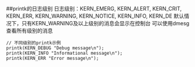 ##printk的日志级别
日志级别：KERN_EMERG, KERN_ALERT, KERN_CRIT, KERN_ERR, KERN_WARNING,
KERN_NOTICE, KERN_INFO, KERN_DE
默认情况下，只有KERN_WARNING及以上级别的消息会显示在控制台
可以使用dmesg查看所有级别的消息

```
// 不同级别的printk示例
printk(KERN_DEBUG "Debug message\n");
printk(KERN_INFO "Informational message\n");
printk(KERN_ERR "Error message\n");
```